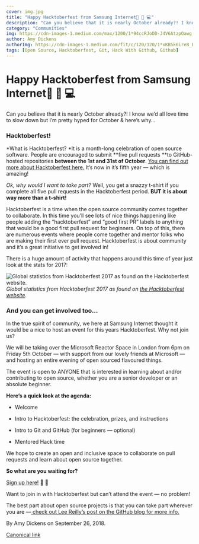 ```yaml
---
cover: img.jpg
title: "Happy Hacktoberfest from Samsung Internet🎃 👻 💻"
description: "Can you believe that it is nearly October already?! I know we’d all love time to slow down but I’m pretty hyped for October & here’s why…"
category: "Communities"
img: https://cdn-images-1.medium.com/max/1200/1*94ccRJoDD-J4V6AtzpOawg.jpeg
author: Amy Dickens
authorImg: https://cdn-images-1.medium.com/fit/c/120/120/1*xKB5k6ire8_BjCk0u9afRg.jpeg
tags: [Open Source, Hacktoberfest, Git, Hack With Github, Github]
---
```


# Happy Hacktoberfest from Samsung Internet🎃 👻 💻

Can you believe that it is nearly October already?! I know we’d all love time to slow down but I’m pretty hyped for October & here’s why…

### Hacktoberfest!

*What is Hacktoberfest? *It is a month-long celebration of open source software. People are encouraged to submit **five pull requests **to GitHub-hosted repositories **between the 1st and 31st of October**. [You can find out more about Hacktoberfest here.](https://hacktoberfest.digitalocean.com/) It’s now in it’s fifth year — which is amazing!

*Ok, why would I want to take part?* Well, you get a snazzy t-shirt if you complete all five pull requests in the Hacktoberfest period. **BUT it is about way more than a t-shirt!**

Hacktoberfest is a time when the open source community comes together to collaborate. In this time you’ll see lots of nice things happening like people adding the “hacktoberfest” and “good first PR” labels to anything that would be a good first pull request for beginners. On top of this, there are numerous events where people come together and mentor folks who are making their first ever pull request. Hacktoberfest is about community and it’s a great initiative to get involved in!

There is a huge amount of activity that happens around this time of year just look at the stats for 2017:

![Global statistics from Hacktoberfest 2017 as found on [the Hacktoberfest website](https://hacktoberfest.digitalocean.com/).](https://cdn-images-1.medium.com/max/3354/1*94ccRJoDD-J4V6AtzpOawg.jpeg)*Global statistics from Hacktoberfest 2017 as found on [the Hacktoberfest website](https://hacktoberfest.digitalocean.com/).*

### And you can get involved too…

In the true spirit of community, we here at Samsung Internet thought it would be a nice to host an event for this years Hacktoberfest. Why not join us?

We will be taking over the Microsoft Reactor Space in London from 6pm on Friday 5th October — with support from our lovely friends at Microsoft — and hosting an entire evening of open sourced flavoured things.

The event is open to ANYONE that is interested in learning about and/or contributing to open source, whether you are a senior developer or an absolute beginner.

**Here’s a quick look at the agenda:**

* Welcome

* Intro to Hacktoberfest: the celebration, prizes, and instructions

* Intro to Git and GitHub (for beginners — optional)

* Mentored Hack time

We hope to create an open and inclusive space to collaborate on pull requests and learn about open source together.

**So what are you waiting for?**

[Sign up here!](https://ti.to/samsunginternet/hacktoberfest) 🎃 💖

Want to join in with Hacktoberfest but can’t attend the event — no problem!

The best part about open source projects is that you can take part wherever you are —[ check out Lee Reilly’s post on the GitHub blog for more info.](https://blog.github.com/2018-09-24-hacktoberfest-is-back-and-celebrating-its-fifth-year/)



By Amy Dickens on September 26, 2018.

[Canonical link](https://medium.com/samsung-internet-dev/happy-hacktoberfest-from-samsung-internet-d9fb757b3862)
